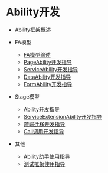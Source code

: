 # Ability开发
 - [Ability框架概述](ability-brief.md)

 - FA模型
   - [FA模型综述](fa-brief.md)
   - [PageAbility开发指导](fa-pageability.md)
   - [ServiceAbility开发指导](fa-serviceability.md)
   - [DataAbility开发指导](fa-dataability.md)
   - [FormAbility开发指导](fa-formability.md)
 - Stage模型
   - [Ability开发指导](stage-ability.md)
   - [ServiceExtensionAbility开发指导](stage-serviceextension.md)
   - [跨端迁移开发指导](stage-ability-continuation.md)
   - [Call调用开发指导](stage-call.md)
 - 其他
   - [Ability助手使用指导](ability-assistant-guidelines.md)
   - [测试框架使用指导](ability-delegator.md)